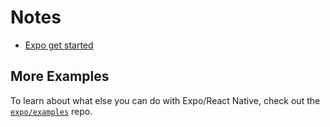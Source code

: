 # Notes

- [Expo get started](https://docs.expo.io/tutorial/planning/)

## More Examples

To learn about what else you can do with Expo/React Native, check out the [`expo/examples`](https://github.com/expo/examples) repo.
